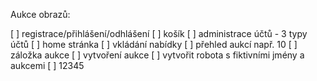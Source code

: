Aukce obrazů:

[ ] registrace/přihlášení/odhlášení
[ ] košík
[ ] administrace účtů - 3 typy účtů
[ ] home stránka
[ ] vkládání nabídky
[ ] přehled aukcí např. 10
[ ] záložka aukce
[ ] vytvoření aukce
[ ] vytvořit robota s fiktivními jmény a aukcemi
[ ] 12345
